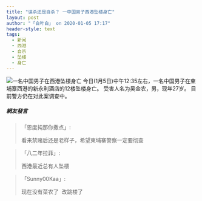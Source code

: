 ```yaml
---
title: "谋杀还是自杀？ 一中国男子西港坠楼身亡"
layout: post
author: "「白叶白」 on 2020-01-05 17:17"
header-style: text
tags:
  - 新闻
  - 西港
  - 自杀
  - 坠楼
  - 身亡
---
```


<img src="http://images.feileyuan.com/images/ueditor/202001051716000013.png" title="一名中国男子在西港坠楼身亡" alt="一名中国男子在西港坠楼身亡">
今日(1月5日)中午12:35左右，一名中国男子在柬埔寨西港的新永利酒店的12楼坠楼身亡。
受害人名为吴金农，男，现年27岁。
目前警方仍在对此案调查中。

##### 網友發言 
> 「恩度扽那你撒点」:
> <p>看来禁赌后还是老样子，希望柬埔寨警察一定要彻查</p>

> 「八二年拉菲」:
> <p>西港最近总有人坠楼</p>

> 「Sunny00Kaa」:
> <p>现在没有菜农了&nbsp; 改跳楼了</p>


